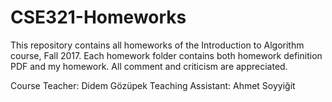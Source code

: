 # CSE321-Homeworks
This repository contains all homeworks of the Introduction to Algorithm course, Fall 2017. Each homework folder contains both homework definition PDF and my homework. All comment and criticism are appreciated.

Course Teacher: Didem Gözüpek
Teaching Assistant: Ahmet Soyyiğit

